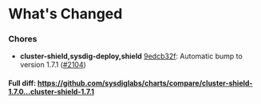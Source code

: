 # What's Changed

### Chores
- **cluster-shield,sysdig-deploy,shield** [9edcb32f](https://github.com/sysdiglabs/charts/commit/9edcb32f47d5b3338b15f229d6eadc2cece9492e): Automatic bump to version 1.7.1 ([#2104](https://github.com/sysdiglabs/charts/issues/2104))
#### Full diff: https://github.com/sysdiglabs/charts/compare/cluster-shield-1.7.0...cluster-shield-1.7.1
